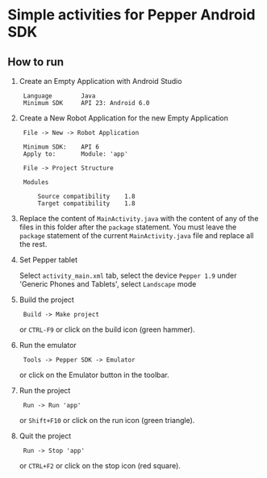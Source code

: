 # Simple activities for Pepper Android SDK

## How to run

1. Create an Empty Application with Android Studio

        Language        Java
        Minimum SDK     API 23: Android 6.0


2. Create a New Robot Application for the new Empty Application

        File -> New -> Robot Application 
        
        Minimum SDK:    API 6
        Apply to:       Module: 'app'

        File -> Project Structure

        Modules

            Source compatibility    1.8
            Target compatibility    1.8


3. Replace the content of `MainActivity.java` with the content of any of the files in this folder after the `package` statement. You must leave the `package` statement of the current `MainActivity.java` file and replace all the rest.


4. Set Pepper tablet

    Select `activity_main.xml` tab, select the device `Pepper 1.9` under 'Generic Phones and Tablets', select `Landscape` mode


5. Build the project

        Build -> Make project

    or `CTRL-F9` or click on the build icon (green hammer).


6. Run the emulator

        Tools -> Pepper SDK -> Emulator

    or click on the Emulator button in the toolbar.


7. Run the project


        Run -> Run 'app'

    or `Shift+F10` or click on the run icon (green triangle).


8. Quit the project

        Run -> Stop 'app'

    or `CTRL+F2` or click on the stop icon (red square).

